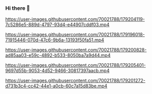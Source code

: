 ### Hi there 👋

<!--
**michaeldavidjohnson/michaeldavidjohnson** is a ✨ _special_ ✨ repository because its `README.md` (this file) appears on your GitHub profile.

Here are some ideas to get you started:

- 🔭 I’m currently working on ...
- 🌱 I’m currently learning ...
- 👯 I’m looking to collaborate on ...
- 🤔 I’m looking for help with ...
- 💬 Ask me about ...
- 📫 How to reach me: ...
- 😄 Pronouns: ...
- ⚡ Fun fact: ...
-->



https://user-images.githubusercontent.com/70021788/179204119-7c5286e5-889d-4797-93d4-e44907cddf03.mp4

https://user-images.githubusercontent.com/70021788/179196018-71915446-070d-47c6-9b6a-13193f50fa51.mp4

https://user-images.githubusercontent.com/70021788/179200828-ad85aa03-e59c-4892-b533-8050ba7a9d44.mp4

https://user-images.githubusercontent.com/70021788/179205401-9697d55b-9053-4d52-9466-30817397aacb.mp4

https://user-images.githubusercontent.com/70021788/179201272-d731b3c4-cc42-44e1-a0cb-60c7a15d83be.mp4




